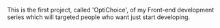 This is the first project, called 'OptiChoice', of my Front-end development series which will targeted people who want just start developing.